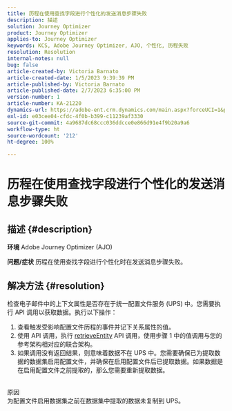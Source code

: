 ```yaml
---
title: 历程在使用查找字段进行个性化的发送消息步骤失败
description: 描述
solution: Journey Optimizer
product: Journey Optimizer
applies-to: Journey Optimizer
keywords: KCS, Adobe Journey Optimizer, AJO, 个性化, 历程失败
resolution: Resolution
internal-notes: null
bug: false
article-created-by: Victoria Barnato
article-created-date: 1/5/2023 9:39:39 PM
article-published-by: Victoria Barnato
article-published-date: 2/7/2023 6:35:00 PM
version-number: 1
article-number: KA-21220
dynamics-url: https://adobe-ent.crm.dynamics.com/main.aspx?forceUCI=1&pagetype=entityrecord&etn=knowledgearticle&id=3cfaf76f-418d-ed11-81ac-6045bd006239
exl-id: e03cee04-cfdc-4f0b-b399-c11239af3330
source-git-commit: 4a9687dc68ccc036ddcce0e866d91e4f9b20a9a6
workflow-type: ht
source-wordcount: '212'
ht-degree: 100%

---
```


# 历程在使用查找字段进行个性化的发送消息步骤失败

## 描述 {#description}

<b>环境</b>
Adobe Journey Optimizer (AJO)


<b>问题/症状</b>
历程在使用查找字段进行个性化时在发送消息步骤失败。


## 解决方法 {#resolution}


检查电子邮件中的上下文属性是否存在于统一配置文件服务 (UPS) 中。您需要执行 API 调用以获取数据。执行以下操作：

1. 查看触发受影响配置文件历程的事件并记下关系属性的值。
2. 使用 API 调用，执行 [retrieveEntity](https://developer.adobe.com/experience-platform-apis/references/profile/#tag/Entities/operation/retrieveEntity) API 调用，使用步骤 1 中的值调用与您的参考架构相对应的联合架构。
3. 如果调用没有返回结果，则意味着数据不在 UPS 中。您需要确保已为提取数据的数据集启用配置文件，并确保在启用配置文件后已提取数据。如果数据是在启用配置文件之前提取的，那么您需要重新提取数据。



<br>原因<br>
为配置文件启用数据集之前在数据集中提取的数据未复制到 UPS。
